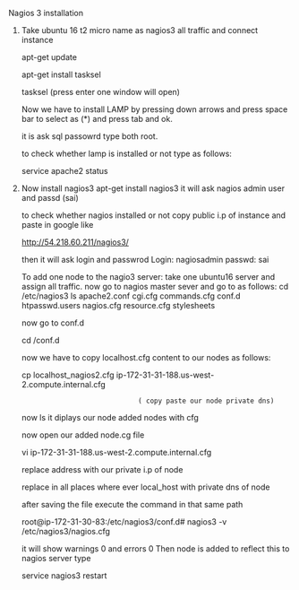 
Nagios 3 installation 
1) Take ubuntu 16 t2 micro name as nagios3 all traffic and connect instance 

   apt-get update 
   
   apt-get install tasksel
   
   tasksel (press enter one window will open) 
   
   Now we have to install LAMP by pressing down arrows and press space bar to select as (*) and press tab and ok.
   
   it is ask sql passowrd type both root.
   
   to check whether lamp is installed or not type as follows:
   
   service apache2 status
   
 2) Now install nagios3 
    apt-get install nagios3
    it will ask nagios admin user and passd (sai)
	
	to check whether nagios installed or not copy public i.p of instance and paste in google like
	
	http://54.218.60.211/nagios3/
	
	then it will ask login and passwrod
	Login: nagiosadmin
	passwd: sai
	
	To add one node to the nagio3 server:
	 take one ubuntu16 server and assign all traffic.
	 now go to nagios master sever and go to as follows:
	 cd /etc/nagios3
        ls
		apache2.conf  cgi.cfg  commands.cfg  conf.d  htpasswd.users  nagios.cfg  resource.cfg  stylesheets
		
    now go to conf.d
	
	cd /conf.d
	
	now we have to copy localhost.cfg content to our nodes as follows:
	
	cp localhost_nagios2.cfg ip-172-31-31-188.us-west-2.compute.internal.cfg 
	
	                                 ( copy paste our node private dns)
    now ls
    it diplays our node added nodes with cfg
   
    now open our added node.cg file 

    vi ip-172-31-31-188.us-west-2.compute.internal.cfg
    
     replace address with our private i.p of node 

     replace in all places where ever local_host with private dns of node 	 
	 
	 after saving the file execute the command in that same path
	 
	  root@ip-172-31-30-83:/etc/nagios3/conf.d# nagios3 -v /etc/nagios3/nagios.cfg
	  
	  it will show warnings 0 and errors 0 
	  Then node is added to reflect this to nagios server type 
	  
	  service nagios3 restart
	  
	
	
